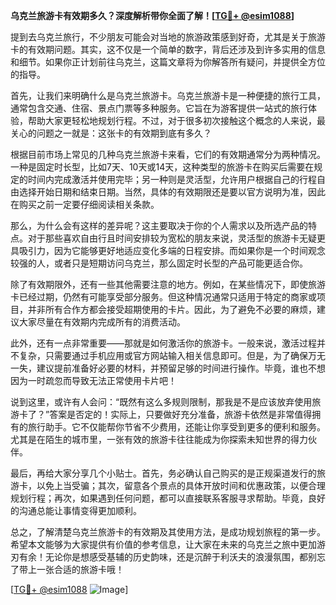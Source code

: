 **乌克兰旅游卡有效期多久？深度解析带你全面了解！[[TG💪+ @esim1088](https://t.me/s/esim1088)]**

提到去乌克兰旅行，不少朋友可能会对当地的旅游政策感到好奇，尤其是关于旅游卡的有效期问题。其实，这不仅是一个简单的数字，背后还涉及到许多实用的信息和细节。如果你正计划前往乌克兰，这篇文章将为你解答所有疑问，并提供全方位的指导。

首先，让我们来明确什么是乌克兰旅游卡。乌克兰旅游卡是一种便捷的旅行工具，通常包含交通、住宿、景点门票等多种服务。它旨在为游客提供一站式的旅行体验，帮助大家更轻松地规划行程。不过，对于很多初次接触这个概念的人来说，最关心的问题之一就是：这张卡的有效期到底有多久？

根据目前市场上常见的几种乌克兰旅游卡来看，它们的有效期通常分为两种情况。一种是固定时长型，比如7天、10天或14天，这种类型的旅游卡在购买后需要在规定的时间内完成激活并使用完毕；另一种则是灵活型，允许用户根据自己的行程自由选择开始日期和结束日期。当然，具体的有效期限还是要以官方说明为准，因此在购买之前一定要仔细阅读相关条款。

那么，为什么会有这样的差异呢？这主要取决于你的个人需求以及所选产品的特点。对于那些喜欢自由行且时间安排较为宽松的朋友来说，灵活型的旅游卡无疑更具吸引力，因为它能够更好地适应变化多端的日程安排。而如果你是一个时间观念较强的人，或者只是短期访问乌克兰，那么固定时长型的产品可能更适合你。

除了有效期限外，还有一些其他需要注意的地方。例如，在某些情况下，即使旅游卡已经过期，仍然有可能享受部分服务。但这种情况通常只适用于特定的商家或项目，并非所有合作方都会接受超期使用的卡片。因此，为了避免不必要的麻烦，建议大家尽量在有效期内完成所有的消费活动。

此外，还有一点非常重要——那就是如何激活你的旅游卡。一般来说，激活过程并不复杂，只需要通过手机应用或官方网站输入相关信息即可。但是，为了确保万无一失，建议提前准备好必要的材料，并预留足够的时间进行操作。毕竟，谁也不想因为一时疏忽而导致无法正常使用卡片吧！

说到这里，或许有人会问：“既然有这么多规则限制，那我是不是应该放弃使用旅游卡了？”答案是否定的！实际上，只要做好充分准备，旅游卡依然是非常值得拥有的旅行助手。它不仅能帮你节省不少费用，还能让你享受到更多的便利和服务。尤其是在陌生的城市里，一张有效的旅游卡往往能成为你探索未知世界的得力伙伴。

最后，再给大家分享几个小贴士。首先，务必确认自己购买的是正规渠道发行的旅游卡，以免上当受骗；其次，留意各个景点的具体开放时间和优惠政策，以便合理规划行程；再次，如果遇到任何问题，都可以直接联系客服寻求帮助。毕竟，良好的沟通总能让事情变得更加顺利。

总之，了解清楚乌克兰旅游卡的有效期及其使用方法，是成功规划旅程的第一步。希望本文能够为大家提供有价值的参考信息，让大家在未来的乌克兰之旅中更加游刃有余！无论你是想感受基辅的历史韵味，还是沉醉于利沃夫的浪漫氛围，都别忘了带上一张合适的旅游卡哦！

[[TG💪+ @esim1088](https://t.me/s/esim1088) ![Image](https://i.postimg.cc/4NQfJmqS/Snipaste-2025-05-13-00-14-12.png)]